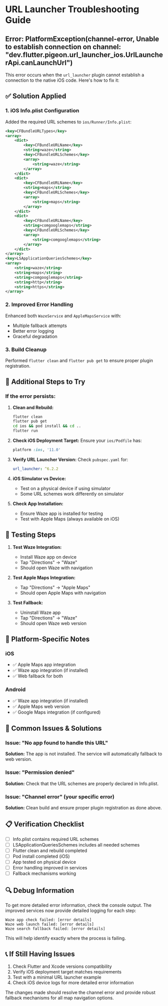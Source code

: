# URL Launcher Troubleshooting Guide

## Error: PlatformException(channel-error, Unable to establish connection on channel: "dev.flutter.pigeon.url_launcher_ios.UrlLauncherApi.canLaunchUrl")

This error occurs when the `url_launcher` plugin cannot establish a connection to the native iOS code. Here's how to fix it:

## ✅ **Solution Applied**

### 1. **iOS Info.plist Configuration**
Added the required URL schemes to `ios/Runner/Info.plist`:

```xml
<key>CFBundleURLTypes</key>
<array>
    <dict>
        <key>CFBundleURLName</key>
        <string>waze</string>
        <key>CFBundleURLSchemes</key>
        <array>
            <string>waze</string>
        </array>
    </dict>
    <dict>
        <key>CFBundleURLName</key>
        <string>maps</string>
        <key>CFBundleURLSchemes</key>
        <array>
            <string>maps</string>
        </array>
    </dict>
    <dict>
        <key>CFBundleURLName</key>
        <string>comgooglemaps</string>
        <key>CFBundleURLSchemes</key>
        <array>
            <string>comgooglemaps</string>
        </array>
    </dict>
</array>
<key>LSApplicationQueriesSchemes</key>
<array>
    <string>waze</string>
    <string>maps</string>
    <string>comgooglemaps</string>
    <string>http</string>
    <string>https</string>
</array>
```

### 2. **Improved Error Handling**
Enhanced both `WazeService` and `AppleMapsService` with:
- Multiple fallback attempts
- Better error logging
- Graceful degradation

### 3. **Build Cleanup**
Performed `flutter clean` and `flutter pub get` to ensure proper plugin registration.

## 🔧 **Additional Steps to Try**

### If the error persists:

1. **Clean and Rebuild:**
   ```bash
   flutter clean
   flutter pub get
   cd ios && pod install && cd ..
   flutter run
   ```

2. **Check iOS Deployment Target:**
   Ensure your `ios/Podfile` has:
   ```ruby
   platform :ios, '11.0'
   ```

3. **Verify URL Launcher Version:**
   Check `pubspec.yaml` for:
   ```yaml
   url_launcher: ^6.2.2
   ```

4. **iOS Simulator vs Device:**
   - Test on a physical device if using simulator
   - Some URL schemes work differently on simulator

5. **Check App Installation:**
   - Ensure Waze app is installed for testing
   - Test with Apple Maps (always available on iOS)

## 🧪 **Testing Steps**

1. **Test Waze Integration:**
   - Install Waze app on device
   - Tap "Directions" → "Waze"
   - Should open Waze with navigation

2. **Test Apple Maps Integration:**
   - Tap "Directions" → "Apple Maps"
   - Should open Apple Maps with navigation

3. **Test Fallback:**
   - Uninstall Waze app
   - Tap "Directions" → "Waze"
   - Should open Waze web version

## 📱 **Platform-Specific Notes**

### iOS
- ✅ Apple Maps app integration
- ✅ Waze app integration (if installed)
- ✅ Web fallback for both

### Android
- ✅ Waze app integration (if installed)
- ✅ Apple Maps web version
- ✅ Google Maps integration (if configured)

## 🐛 **Common Issues & Solutions**

### Issue: "No app found to handle this URL"
**Solution:** The app is not installed. The service will automatically fallback to web version.

### Issue: "Permission denied"
**Solution:** Check that the URL schemes are properly declared in Info.plist.

### Issue: "Channel error" (your specific error)
**Solution:** Clean build and ensure proper plugin registration as done above.

## 📋 **Verification Checklist**

- [ ] Info.plist contains required URL schemes
- [ ] LSApplicationQueriesSchemes includes all needed schemes
- [ ] Flutter clean and rebuild completed
- [ ] Pod install completed (iOS)
- [ ] App tested on physical device
- [ ] Error handling improved in services
- [ ] Fallback mechanisms working

## 🔍 **Debug Information**

To get more detailed error information, check the console output. The improved services now provide detailed logging for each step:

```
Waze app check failed: [error details]
Waze web launch failed: [error details]
Waze search fallback failed: [error details]
```

This will help identify exactly where the process is failing.

## 📞 **If Still Having Issues**

1. Check Flutter and Xcode versions compatibility
2. Verify iOS deployment target matches requirements
3. Test with a minimal URL launcher example
4. Check iOS device logs for more detailed error information

The changes made should resolve the channel error and provide robust fallback mechanisms for all map navigation options.
